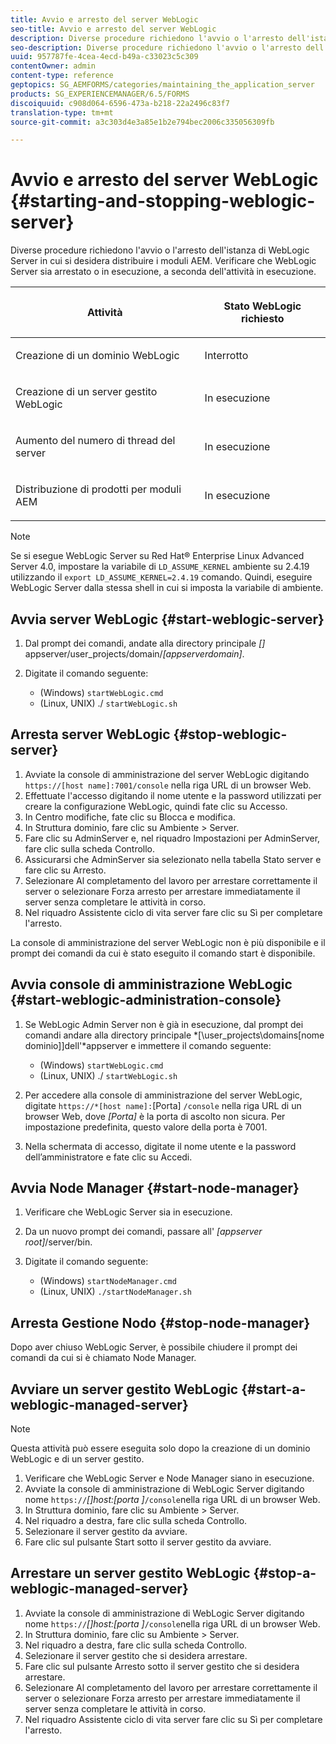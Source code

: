 ```yaml
---
title: Avvio e arresto del server WebLogic
seo-title: Avvio e arresto del server WebLogic
description: Diverse procedure richiedono l'avvio o l'arresto dell'istanza di WebLogic Server in cui si desidera distribuire i moduli AEM. Questo documento descrive come avviare e arrestare il server WebLogic.
seo-description: Diverse procedure richiedono l'avvio o l'arresto dell'istanza di WebLogic Server in cui si desidera distribuire i moduli AEM. Questo documento descrive come avviare e arrestare il server WebLogic.
uuid: 957787fe-4cea-4ecd-b49a-c33023c5c309
contentOwner: admin
content-type: reference
geptopics: SG_AEMFORMS/categories/maintaining_the_application_server
products: SG_EXPERIENCEMANAGER/6.5/FORMS
discoiquuid: c908d064-6596-473a-b218-22a2496c83f7
translation-type: tm+mt
source-git-commit: a3c303d4e3a85e1b2e794bec2006c335056309fb

---
```



# Avvio e arresto del server WebLogic {#starting-and-stopping-weblogic-server}

Diverse procedure richiedono l&#39;avvio o l&#39;arresto dell&#39;istanza di WebLogic Server in cui si desidera distribuire i moduli AEM. Verificare che WebLogic Server sia arrestato o in esecuzione, a seconda dell&#39;attività in esecuzione.

<table>
 <thead>
  <tr>
   <th><p>Attività</p></th>
   <th><p>Stato WebLogic richiesto</p></th>
  </tr>
 </thead>
 <tbody>
  <tr>
   <td><p>Creazione di un dominio WebLogic</p></td>
   <td><p>Interrotto</p></td>
  </tr>
  <tr>
   <td><p>Creazione di un server gestito WebLogic</p></td>
   <td><p>In esecuzione</p></td>
  </tr>
  <tr>
   <td><p>Aumento del numero di thread del server</p></td>
   <td><p>In esecuzione</p></td>
  </tr>
  <tr>
   <td><p>Distribuzione di prodotti per moduli AEM</p></td>
   <td><p>In esecuzione</p></td>
  </tr>
 </tbody>
</table>

>[!NOTE]
>
>Se si esegue WebLogic Server su Red Hat® Enterprise Linux Advanced Server 4.0, impostare la variabile di `LD_ASSUME_KERNEL` ambiente su 2.4.19 utilizzando il `export LD_ASSUME_KERNEL=2.4.19` comando. Quindi, eseguire WebLogic Server dalla stessa shell in cui si imposta la variabile di ambiente.

## Avvia server WebLogic {#start-weblogic-server}

1. Dal prompt dei comandi, andate alla directory principale *[]* appserver/user_projects/domain/*[appserverdomain]*.
1. Digitate il comando seguente:

   * (Windows) `startWebLogic.cmd`
   * (Linux, UNIX) ./ `startWebLogic.sh`

## Arresta server WebLogic {#stop-weblogic-server}

1. Avviate la console di amministrazione del server WebLogic digitando `https://[host name]:7001/console` nella riga URL di un browser Web.
1. Effettuate l&#39;accesso digitando il nome utente e la password utilizzati per creare la configurazione WebLogic, quindi fate clic su Accesso.
1. In Centro modifiche, fate clic su Blocca e modifica.
1. In Struttura dominio, fare clic su Ambiente > Server.
1. Fare clic su AdminServer e, nel riquadro Impostazioni per AdminServer, fare clic sulla scheda Controllo.
1. Assicurarsi che AdminServer sia selezionato nella tabella Stato server e fare clic su Arresto.
1. Selezionare Al completamento del lavoro per arrestare correttamente il server o selezionare Forza arresto per arrestare immediatamente il server senza completare le attività in corso.
1. Nel riquadro Assistente ciclo di vita server fare clic su Sì per completare l&#39;arresto.

La console di amministrazione del server WebLogic non è più disponibile e il prompt dei comandi da cui è stato eseguito il comando start è disponibile.

## Avvia console di amministrazione WebLogic {#start-weblogic-administration-console}

1. Se WebLogic Admin Server non è già in esecuzione, dal prompt dei comandi andare alla directory principale *[\user_projects\domains\[nome dominio]]dell&#39;*appserver e immettere il comando seguente:

   * (Windows) `startWebLogic.cmd`
   * (Linux, UNIX) ./ `startWebLogic.sh`

1. Per accedere alla console di amministrazione del server WebLogic, digitate `https://*[host name]:`[Porta] `/console` nella riga URL di un browser Web, dove *[Porta]* è la porta di ascolto non sicura. Per impostazione predefinita, questo valore della porta è 7001.
1. Nella schermata di accesso, digitate il nome utente e la password dell’amministratore e fate clic su Accedi.

## Avvia Node Manager {#start-node-manager}

1. Verificare che WebLogic Server sia in esecuzione.
1. Da un nuovo prompt dei comandi, passare all&#39; *[appserver root]*/server/bin.
1. Digitate il comando seguente:

   * (Windows) `startNodeManager.cmd`
   * (Linux, UNIX) `./startNodeManager.sh`

## Arresta Gestione Nodo {#stop-node-manager}

Dopo aver chiuso WebLogic Server, è possibile chiudere il prompt dei comandi da cui si è chiamato Node Manager.

## Avviare un server gestito WebLogic {#start-a-weblogic-managed-server}

>[!NOTE]
>
>Questa attività può essere eseguita solo dopo la creazione di un dominio WebLogic e di un server gestito.

1. Verificare che WebLogic Server e Node Manager siano in esecuzione.
1. Avviate la console di amministrazione di WebLogic Server digitando nome `https://`*[]host:[porta ]*`/console`nella riga URL di un browser Web.
1. In Struttura dominio, fare clic su Ambiente > Server.
1. Nel riquadro a destra, fare clic sulla scheda Controllo.
1. Selezionare il server gestito da avviare.
1. Fare clic sul pulsante Start sotto il server gestito da avviare.

## Arrestare un server gestito WebLogic {#stop-a-weblogic-managed-server}

1. Avviate la console di amministrazione di WebLogic Server digitando nome `https://`*[]host:[porta ]*`/console`nella riga URL di un browser Web.
1. In Struttura dominio, fare clic su Ambiente > Server.
1. Nel riquadro a destra, fare clic sulla scheda Controllo.
1. Selezionare il server gestito che si desidera arrestare.
1. Fare clic sul pulsante Arresto sotto il server gestito che si desidera arrestare.
1. Selezionare Al completamento del lavoro per arrestare correttamente il server o selezionare Forza arresto per arrestare immediatamente il server senza completare le attività in corso.
1. Nel riquadro Assistente ciclo di vita server fare clic su Sì per completare l&#39;arresto.

